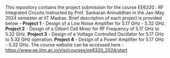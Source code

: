 This repository contains the project submission for the course EE6320 : RF Integrated Circuits instructed by Prof. Sankaran Aniruddhan in the Jan-May 2024 semester at IIT Madras. Brief description of each project is provided below - 
**Project 1** - Design of a Low Noise Amplifier for 5.17 GHz - 5.32 GHz.
**Project 2** - Design of a Gilbert Cell Mixer for RF Frequency of 5.17 GHz to 5.32 GHz.
**Project 3** - Design of a Voltage Controlled Oscillator for 5.17 GHz to 5.32 GHz operation. 
**Project 4** - Design of a Power Amplifier for 5.17 GHz - 5.32 GHz. 
The course website can be accessed here - https://www.ee.iitm.ac.in/vlsi/courses/ee6320_2024/start
